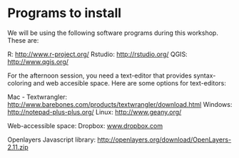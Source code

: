 # Programs to install

We will be using the following software programs during this workshop. These are:

R: http://www.r-project.org/
Rstudio: http://rstudio.org/
QGIS: http://www.qgis.org/


For the afternoon session, you need a text-editor that provides syntax-coloring and web accesible space.
Here are some options for text-editors:

Mac - Textwrangler: http://www.barebones.com/products/textwrangler/download.html 
Windows: http://notepad-plus-plus.org/ 
Linux: http://www.geany.org/

Web-accessible space:
Dropbox: www.dropbox.com 

Openlayers Javascript library:
http://openlayers.org/download/OpenLayers-2.11.zip